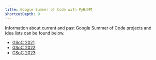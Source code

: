 ```yaml
---
title: Google Summer of Code with PyBaMM
shortcutDepth: 0
---
```


Information about current and past Google Summer of Code projects and idea lists can be found below.

- [GSoC 2021](/gsoc-2021/)
- [GSoC 2022](/gsoc-2022/)
- [GSoC 2023](/gsoc-2023/)

<div style="height: 350px"></div>
